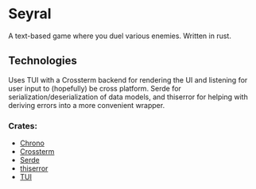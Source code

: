 # Seyral
A text-based game where you duel various enemies. Written in rust.
## Technologies
Uses TUI with a Crossterm backend for rendering the UI and listening for user input to
(hopefully) be cross platform. Serde for serialization/deserialization of data models,
and thiserror for helping with deriving errors into a more convenient wrapper.
### Crates:
- [Chrono](https://github.com/chronotope/chrono)
- [Crossterm](https://github.com/crossterm-rs)
- [Serde](https://github.com/serde-rs/serde)
- [thiserror](https://github.com/dtolnay/thiserror)
- [TUI](https://github.com/fdehau/tui-rs)

